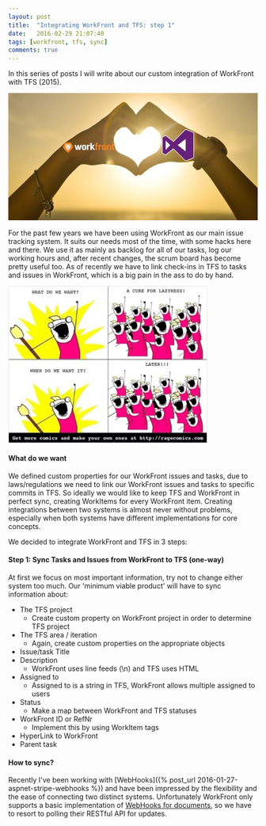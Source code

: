 ```yaml
---
layout: post
title:  "Integrating WorkFront and TFS: step 1"
date:   2016-02-29 21:07:40
tags: [workfront, tfs, sync]
comments: true
---
```


In this series of posts I will write about our custom integration of WorkFront with TFS (2015). 

<p class="centered-image" style="max-width: 100%">
	<img src="/assets/wf-tfs/real-love.jpg" alt="Real love">	
</p>

For the past few years we have been using WorkFront as our main issue tracking system. It suits our needs most of the time, with some hacks here and there.
We use it as mainly as backlog for all of our tasks, log our working hours and, after recent changes, the scrum board has become pretty useful too. 
As of recently we have to link check-ins in TFS to tasks and issues in WorkFront, which is a big pain in the ass to do by hand.

<p class="centered-image">
	<img src="/assets/wf-tfs/what-do-we-want.jpg" alt="What do we want?">	
</p>

#### What do we want

We defined custom properties for our WorkFront issues and tasks, due to laws/regulations we need to link our WorkFront issues and tasks to specific commits in TFS.
So ideally we would like to keep TFS and WorkFront in perfect sync, creating WorkItems for every WorkFront item. 
Creating integrations between two systems is almost never without problems, especially when both systems have different implementations for core concepts.  

We decided to integrate WorkFront and TFS in 3 steps:

#### Step 1: Sync Tasks and Issues from WorkFront to TFS (one-way)

At first we focus on most important information, try not to change either system too much. Our 'minimum viable product' will have to sync information about:

*	The TFS project
	* Create custom property on WorkFront project in order to determine TFS project
*	The TFS area / iteration
	* Again, create custom properties on the appropriate objects
*	Issue/task Title
*	Description
	* WorkFront uses line feeds (\n) and TFS uses HTML
*	Assigned to
	* Assigned to is a string in TFS, WorkFront allows multiple assigned to users
*	Status
	* Make a map between WorkFront and TFS statuses
*	WorkFront ID or RefNr
	* Implement this by using WorkItem tags
*	HyperLink to WorkFront
*	Parent task

#### How to sync?
Recently I've been working with [WebHooks]({% post_url 2016-01-27-aspnet-stripe-webhooks %}) and have been impressed by the flexibility and the ease of connecting two distinct systems. 
Unfortunately WorkFront only supports a basic implementation of [WebHooks for documents](https://developers.workfront.com/wp-content/uploads/2015/11/WorkfrontDocumentWebhooks-4.pdf), so we have to resort to polling their RESTful API for updates.

